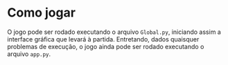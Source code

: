 # Como jogar
O jogo pode ser rodado executando o arquivo `Global.py`, iniciando assim a interface gráfica
que levará à partida. Entretando, dados quaisquer problemas de execução, o jogo ainda pode 
ser rodado executando o arquivo `app.py`.
